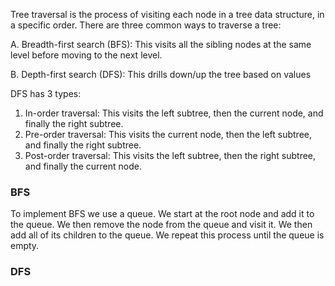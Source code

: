 Tree traversal is the process of visiting each node in a tree data structure, in a specific order. There are three common ways to traverse a tree:

A. Breadth-first search (BFS): This visits all the sibling nodes at the same level before moving to the next level.

B. Depth-first search (DFS): This drills down/up the tree based on values

DFS has 3 types:

1. In-order traversal: This visits the left subtree, then the current node, and finally the right subtree.
2. Pre-order traversal: This visits the current node, then the left subtree, and finally the right subtree.
3. Post-order traversal: This visits the left subtree, then the right subtree, and finally the current node.

### BFS

To implement BFS we use a queue. We start at the root node and add it to the queue. We then remove the node from the queue and visit it. We then add all of its children to the queue. We repeat this process until the queue is empty.

### DFS
